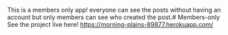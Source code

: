 This is a members only app!
everyone can see the posts without having an account
but only members can see who created the post.# Members-only
See the project live here!
https://morning-plains-89877.herokuapp.com/
